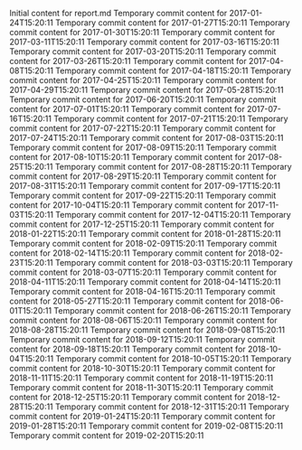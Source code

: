 Initial content for report.md
Temporary commit content for 2017-01-24T15:20:11
Temporary commit content for 2017-01-27T15:20:11
Temporary commit content for 2017-01-30T15:20:11
Temporary commit content for 2017-03-11T15:20:11
Temporary commit content for 2017-03-16T15:20:11
Temporary commit content for 2017-03-20T15:20:11
Temporary commit content for 2017-03-26T15:20:11
Temporary commit content for 2017-04-08T15:20:11
Temporary commit content for 2017-04-18T15:20:11
Temporary commit content for 2017-04-25T15:20:11
Temporary commit content for 2017-04-29T15:20:11
Temporary commit content for 2017-05-28T15:20:11
Temporary commit content for 2017-06-20T15:20:11
Temporary commit content for 2017-07-01T15:20:11
Temporary commit content for 2017-07-16T15:20:11
Temporary commit content for 2017-07-21T15:20:11
Temporary commit content for 2017-07-22T15:20:11
Temporary commit content for 2017-07-24T15:20:11
Temporary commit content for 2017-08-03T15:20:11
Temporary commit content for 2017-08-09T15:20:11
Temporary commit content for 2017-08-10T15:20:11
Temporary commit content for 2017-08-25T15:20:11
Temporary commit content for 2017-08-28T15:20:11
Temporary commit content for 2017-08-29T15:20:11
Temporary commit content for 2017-08-31T15:20:11
Temporary commit content for 2017-09-17T15:20:11
Temporary commit content for 2017-09-22T15:20:11
Temporary commit content for 2017-10-04T15:20:11
Temporary commit content for 2017-11-03T15:20:11
Temporary commit content for 2017-12-04T15:20:11
Temporary commit content for 2017-12-25T15:20:11
Temporary commit content for 2018-01-22T15:20:11
Temporary commit content for 2018-01-28T15:20:11
Temporary commit content for 2018-02-09T15:20:11
Temporary commit content for 2018-02-14T15:20:11
Temporary commit content for 2018-02-23T15:20:11
Temporary commit content for 2018-03-03T15:20:11
Temporary commit content for 2018-03-07T15:20:11
Temporary commit content for 2018-04-11T15:20:11
Temporary commit content for 2018-04-14T15:20:11
Temporary commit content for 2018-04-16T15:20:11
Temporary commit content for 2018-05-27T15:20:11
Temporary commit content for 2018-06-01T15:20:11
Temporary commit content for 2018-06-26T15:20:11
Temporary commit content for 2018-08-06T15:20:11
Temporary commit content for 2018-08-28T15:20:11
Temporary commit content for 2018-09-08T15:20:11
Temporary commit content for 2018-09-12T15:20:11
Temporary commit content for 2018-09-18T15:20:11
Temporary commit content for 2018-10-04T15:20:11
Temporary commit content for 2018-10-05T15:20:11
Temporary commit content for 2018-10-30T15:20:11
Temporary commit content for 2018-11-11T15:20:11
Temporary commit content for 2018-11-19T15:20:11
Temporary commit content for 2018-11-30T15:20:11
Temporary commit content for 2018-12-25T15:20:11
Temporary commit content for 2018-12-28T15:20:11
Temporary commit content for 2018-12-31T15:20:11
Temporary commit content for 2019-01-24T15:20:11
Temporary commit content for 2019-01-28T15:20:11
Temporary commit content for 2019-02-08T15:20:11
Temporary commit content for 2019-02-20T15:20:11
